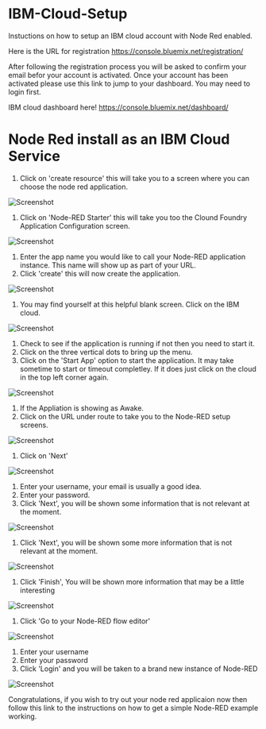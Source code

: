 # IBM-Cloud-Setup
Instuctions on how to setup an IBM cloud account with Node Red enabled.

Here is the URL for registration https://console.bluemix.net/registration/

After following the registration process you will be asked to confirm your email befor your account is activated. Once your account has been activated please use this link to jump to your dashboard. You may need to login first.

IBM cloud dashboard here! https://console.bluemix.net/dashboard/

# Node Red install as an IBM Cloud Service

1. Click on 'create resource' this will take you to a screen where you can choose the node red application.


![Screenshot](screenshots/IBM001.png)

1. Click on 'Node-RED Starter' this will take you too the Clound Foundry Application Configuration screen.


![Screenshot](screenshots/IBM002.png)

1. Enter the app name you would like to call your Node-RED application instance. This name will show up as part of your URL.
2. Click 'create' this will now create the application.


![Screenshot](screenshots/IBM003.png)

1. You may find yourself at this helpful blank screen. Click on the IBM cloud.


![Screenshot](screenshots/ibm004.png)

1. Check to see if the application is running if not then you need to start it.
2. Click on the three vertical dots to bring up the menu.
3. Click on the 'Start App' option to start the application. It may take sometime to start or timeout completley. If it does just click on the cloud in the top left corner again. 

![Screenshot](screenshots/ibm005.png)

1. If the Appliation is showing as Awake.
2. Click on the URL under route to take you to the Node-RED setup screens.


![Screenshot](screenshots/ibm006.png)

1. Click on 'Next'

![Screenshot](screenshots/ibm007.png)

1. Enter your username, your email is usually a good idea.
2. Enter your password.
3. Click 'Next', you will be shown some information that is not relevant at the moment.

![Screenshot](screenshots/ibm008.png)

1. Click 'Next', you will be shown some more information that is not relevant at the moment.

![Screenshot](screenshots/ibm009.png)

1. Click 'Finish', You will be shown more information that may be a little interesting 

![Screenshot](screenshots/ibm010.png)

1. Click 'Go to your Node-RED flow editor'

![Screenshot](screenshots/ibm011.png)

1. Enter your username
2. Enter your password
3. Click 'Login' and you will be taken to a brand new instance of Node-RED

![Screenshot](screenshots/ibm012.png)

Congratulations, if you wish to try out your node red applicaion now then follow this link to the instructions on how to get a simple Node-RED example working. 

